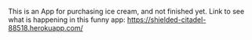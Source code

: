 This is an App for purchasing ice cream, and not finished yet.
Link to see what is happening in this funny app: https://shielded-citadel-88518.herokuapp.com/
